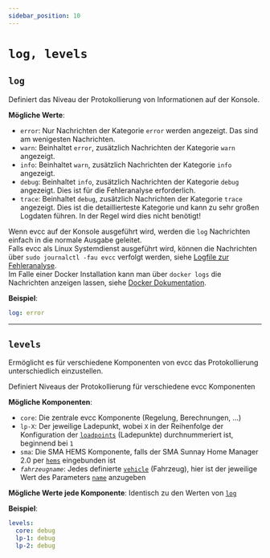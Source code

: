 ```yaml
---
sidebar_position: 10
---
```


# `log, levels`

## `log`

Definiert das Niveau der Protokollierung von Informationen auf der Konsole.

**Mögliche Werte**:

- `error`: Nur Nachrichten der Kategorie `error` werden angezeigt. Das sind am wenigesten Nachrichten.
- `warn`: Beinhaltet `error`, zusätzlich Nachrichten der Kategorie `warn` angezeigt.
- `info`: Beinhaltet `warn`, zusätzlich Nachrichten der Kategorie `info` angezeigt.
- `debug`: Beinhaltet `info`, zusätzlich Nachrichten der Kategorie `debug` angezeigt. Dies ist für die Fehleranalyse erforderlich.
- `trace`: Beinhaltet `debug`, zusätzlich Nachrichten der Kategorie `trace` angezeigt. Dies ist die detaillierteste Kategorie und kann zu sehr großen Logdaten führen. In der Regel wird dies nicht benötigt!

Wenn evcc auf der Konsole ausgeführt wird, werden die `log` Nachrichten einfach in die normale Ausgabe geleitet.  
Falls evcc als Linux Systemdienst ausgeführt wird, können die Nachrichten über `sudo journalctl -fau evcc` verfolgt werden, siehe [Logfile zur Fehleranalyse](/docs/guides/faq#wie-kann-ich-ein-logfile-zur-fehleranalyse-erstellen).  
Im Falle einer Docker Installation kann man über `docker logs` die Nachrichten anzeigen lassen, siehe [Docker Dokumentation](https://docs.docker.com/config/containers/logging/).

**Beispiel**:

```yaml
log: error
```

---

## `levels`

Ermöglicht es für verschiedene Komponenten von evcc das Protokollierung unterschiedlich einzustellen.

Definiert Niveaus der Protokollierung für verschiedene evcc Komponenten

**Mögliche Komponenten**:

- `core`: Die zentrale evcc Komponente (Regelung, Berechnungen, ...)
- `lp-X`: Der jeweilige Ladepunkt, wobei `X` in der Reihenfolge der Konfiguration der [`loadpoints`](loadpoints) (Ladepunkte) durchnummeriert ist, beginnend bei `1`
- `sma`: Die SMA HEMS Komponente, falls der SMA Sunnay Home Manager 2.0 per [`hems`](hems) eingebunden ist
- _`fahrzeugname`_: Jedes definierte [`vehicle`](vehicles) (Fahrzeug), hier ist der jeweilige Wert des Parameters [`name`](vehicles#name) anzugeben

**Mögliche Werte jede Komponente**: Identisch zu den Werten von [`log`](#log)

**Beispiel**:

```yaml
levels:
  core: debug
  lp-1: debug
  lp-2: debug
```
